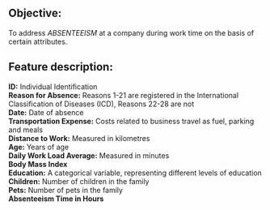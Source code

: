## Objective:  
To address *ABSENTEEISM* at a company during work time on the basis of certain attributes.

## Feature description:  

 **ID:** Individual Identification    
 **Reason for Absence:** Reasons 1-21 are registered in the International Classification of Diseases (ICD), Reasons 22-28 are not  
 **Date:** Date of absence  
 **Transportation Expense:** Costs related to business travel as fuel, parking and meals  
 **Distance to Work:** Measured in kilometres   
 **Age:** Years of age  
 **Daily Work Load Average:** Measured in minutes   
 **Body Mass Index**   
 **Education:** A categorical variable, representing different levels of education  
 **Children:** Number of children in the family   
 **Pets:** Number of pets in the family  
 **Absenteeism Time in Hours**   
